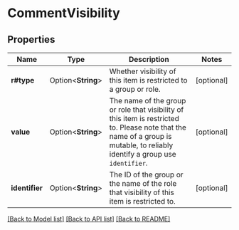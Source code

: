 # CommentVisibility

## Properties

Name | Type | Description | Notes
------------ | ------------- | ------------- | -------------
**r#type** | Option<**String**> | Whether visibility of this item is restricted to a group or role. | [optional]
**value** | Option<**String**> | The name of the group or role that visibility of this item is restricted to. Please note that the name of a group is mutable, to reliably identify a group use `identifier`. | [optional]
**identifier** | Option<**String**> | The ID of the group or the name of the role that visibility of this item is restricted to. | [optional]

[[Back to Model list]](../README.md#documentation-for-models) [[Back to API list]](../README.md#documentation-for-api-endpoints) [[Back to README]](../README.md)


